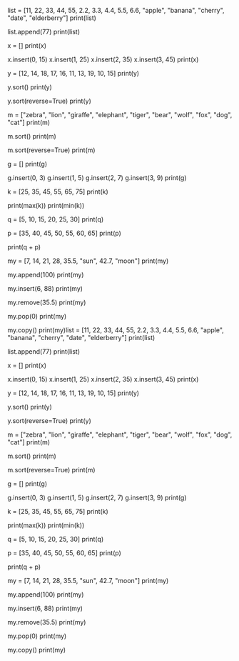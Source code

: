 list = [11, 22, 33, 44, 55, 2.2, 3.3, 4.4, 5.5, 6.6, "apple", "banana", "cherry", "date", "elderberry"]
print(list)

list.append(77)
print(list)

x = []
print(x)

x.insert(0, 15)
x.insert(1, 25)
x.insert(2, 35)
x.insert(3, 45)
print(x)

y = [12, 14, 18, 17, 16, 11, 13, 19, 10, 15]
print(y)

y.sort()
print(y)

y.sort(reverse=True)
print(y)

m = ["zebra", "lion", "giraffe", "elephant", "tiger", "bear", "wolf", "fox", "dog", "cat"]
print(m)

m.sort()
print(m)

m.sort(reverse=True)
print(m)

g = []
print(g)

g.insert(0, 3)
g.insert(1, 5)
g.insert(2, 7)
g.insert(3, 9)
print(g)

k = [25, 35, 45, 55, 65, 75]
print(k)

print(max(k))
print(min(k))

q = [5, 10, 15, 20, 25, 30]
print(q)

p = [35, 40, 45, 50, 55, 60, 65]
print(p)

print(q + p)

my = [7, 14, 21, 28, 35.5, "sun", 42.7, "moon"]
print(my)

my.append(100)
print(my)

my.insert(6, 88)
print(my)

my.remove(35.5)
print(my)

my.pop(0)
print(my)

my.copy()
print(my)list = [11, 22, 33, 44, 55, 2.2, 3.3, 4.4, 5.5, 6.6, "apple", "banana", "cherry", "date", "elderberry"]
print(list)

list.append(77)
print(list)

x = []
print(x)

x.insert(0, 15)
x.insert(1, 25)
x.insert(2, 35)
x.insert(3, 45)
print(x)

y = [12, 14, 18, 17, 16, 11, 13, 19, 10, 15]
print(y)

y.sort()
print(y)

y.sort(reverse=True)
print(y)

m = ["zebra", "lion", "giraffe", "elephant", "tiger", "bear", "wolf", "fox", "dog", "cat"]
print(m)

m.sort()
print(m)

m.sort(reverse=True)
print(m)

g = []
print(g)

g.insert(0, 3)
g.insert(1, 5)
g.insert(2, 7)
g.insert(3, 9)
print(g)

k = [25, 35, 45, 55, 65, 75]
print(k)

print(max(k))
print(min(k))

q = [5, 10, 15, 20, 25, 30]
print(q)

p = [35, 40, 45, 50, 55, 60, 65]
print(p)

print(q + p)

my = [7, 14, 21, 28, 35.5, "sun", 42.7, "moon"]
print(my)

my.append(100)
print(my)

my.insert(6, 88)
print(my)

my.remove(35.5)
print(my)

my.pop(0)
print(my)

my.copy()
print(my)

<!---
Ainainmirrrr/Ainainmirrrr is a ✨ special ✨ repository because its `README.md` (this file) appears on your GitHub profile.
You can click the Preview link to take a look at your changes.
--->
